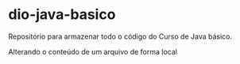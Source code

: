# dio-java-basico
Repositório para armazenar todo o código do Curso de Java básico. 

Alterando o conteúdo de um arquivo de forma local
